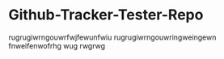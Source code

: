 # Github-Tracker-Tester-Repo
rugrugiwrngouwrfwjfewunfwiu
rugrugiwrngouwringweingewn
fnweifenwofrhg wug
rwgrwg
